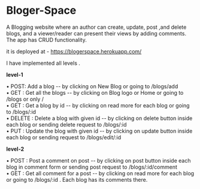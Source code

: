 # Bloger-Space

A Blogging website where an author can create, update, post ,and delete blogs, and a viewer/reader can present their views by adding comments.
The app has CRUD functionality.

it is deployed at -
https://blogerspace.herokuapp.com/


I have implemented all levels .

<strong>level-1</strong>  <br>

• POST: Add a blog   -- by clicking  on New Blog or going to /blogs/add <br>
• GET : Get all the blogs -- by clicking  on Blog logo or Home  or going to /blogs or only /  <br>
• GET : Get a blog by id -- by clicking  on read more for each blog or going to /blogs/:id  <br>
• DELETE : Delete a blog with given id -- by clicking  on delete button inside each blog  or sending delete request to /blogs/:id  <br>
• PUT : Update the blog with given id -- by clicking  on update button inside each blog  or sending request to /blogs/edit/:id  <br>

<strong>level-2</strong>  <br>

• POST : Post a comment on post -- by clicking  on post button inside each blog in comment form or sending post request to /blogs/:id/comment  <br>
• GET : Get all comment for a post -- by clicking  on read more for each blog or going to /blogs/:id . Each blog has its comments there.  <br>
